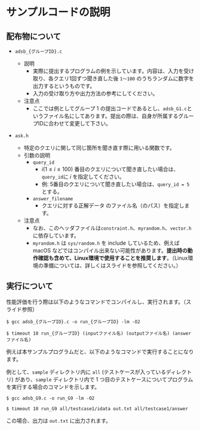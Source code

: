 # サンプルコードの説明

## 配布物について
- `adsb_{グループID}.c`
    - 説明
        - 実際に提出するプログラムの例を示しています。内容は、入力を受け取り、各クエリ1回ずつ聞き直した後 `1〜100` のうちランダムに数字を出力するというものです。
        - 入力の受け取り方や出力方法の参考にしてください。
    - 注意点
        - ここでは例としてグループ 1 の提出コードであるとし、`adsb_G1.c`というファイル名にしてあります。提出の際は、自身が所属するグループIDに合わせて変更して下さい。

- `ask.h`
    - 特定のクエリに関して同じ箇所を聞き直す際に用いる関数です。
    - 引数の説明
        - `query_id`
            - $i (1 \leq i \leq 100)$ 番目のクエリについて聞き直したい場合は、`query_id`に $i$ を指定してください。
            - 例: 5番目のクエリについて聞き直したい場合は、`query_id = 5` とする。
        - `answer_filename`
            - クエリに対する正解データ のファイル名（のパス）を指定します。
    - 注意点
        - なお、このヘッダファイルは`constraint.h`、`myrandom.h`、`vector.h`に依存しています。
        - `myrandom.h` は `sys/random.h` を include しているため、例えば macOS などではコンパイル出来ない可能性があります。**提出時の動作確認も含めて、Linux環境で使用することを推奨します**。（Linux環境の準備については、詳しくはスライドを参照してください。）

## 実行について
性能評価を行う際は以下のようなコマンドでコンパイルし、実行されます。（スライド参照）

```
$ gcc adsb_{グループID}.c -o run_{グループID} -lm -O2

$ timeout 10 run_{グループID} (inputファイル名) (outputファイル名) (answerファイル名)
```

例えば本サンプルプログラムだと、以下のようなコマンドで実行することになります。

例として、`sample` ディレクトリ内に `all` (テストケースが入っているディレクトリ) があり、`sample` ディレクトリ内で 1 つ目のテストケースについてプログラムを実行する場合のコマンドを示します。 

```
$ gcc adsb_G9.c -o run_G9 -lm -O2

$ timeout 10 run_G9 all/testcase1/idata out.txt all/testcase1/answer
```

この場合、出力は `out.txt` に出力されます。
